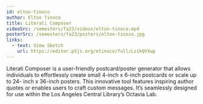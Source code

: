 ```yaml
---
id: elton-tinoco
author: Elton Tinoco
title: Literati Composer
videoSrc: /semesters/fa23/videos/elton-tinoco.mp4
posterSrc: /semesters/fa23/posters/elton-tinoco.jpg
links:
  - text: View Sketch
    url: https://editor.p5js.org/etinoco/full/LzikQYXwp
---
```


Literati Composer is a user-friendly postcard/poster generator that allows individuals to effortlessly create small 4-inch x 6-inch postcards or scale up to 24- inch x 36-inch posters. This innovative tool features inspiring author quotes or enables users to craft custom messages. It’s seamlessly designed for use within the Los Angeles Central Library’s Octavia Lab.